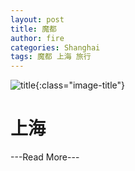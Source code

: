 ```yaml
---
layout: post
title: 魔都
author: fire
categories: Shanghai 
tags: 魔都 上海 旅行
---
```



![title](//image.sideproject.cn/title/title_120.jpg){:class="image-title"}

上海
===


---Read More---

